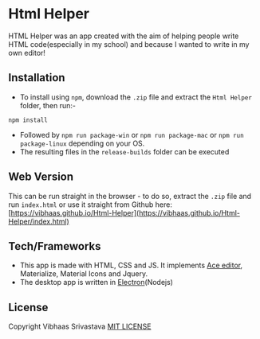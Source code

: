 # Html Helper

HTML Helper was an app created with the aim of helping people write HTML code(especially in my school) and because I wanted to write in my own editor!

## Installation

* To install using `npm`, download the `.zip` file and extract the `Html Helper` folder, then run:-
```
npm install
```
* Followed by `npm run package-win` or `npm run package-mac` or `npm run package-linux` depending on your OS.
* The resulting files in the `release-builds` folder can be executed

## Web Version

This can be run straight in the browser - to do so, extract the `.zip` file and run `index.html` or use it straight from Github here: [https://vibhaas.github.io/Html-Helper](https://vibhaas.github.io/Html-Helper/index.html)

## Tech/Frameworks
* This app is made with HTML, CSS and JS. It implements [Ace editor](https://ace.c9.io/), Materialize, Material Icons and Jquery.
* The desktop app is written in [Electron](https://electronjs.org/)(Nodejs)

## License
Copyright Vibhaas Srivastava [MIT LICENSE](https://choosealicense.com/licenses/mit/)
